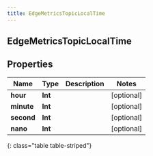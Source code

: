 ```yaml
---
title: EdgeMetricsTopicLocalTime
---
```

## EdgeMetricsTopicLocalTime

## Properties

|Name | Type | Description | Notes|
|------------ | ------------- | ------------- | -------------|
| **hour** | **Int** |  | [optional] |
| **minute** | **Int** |  | [optional] |
| **second** | **Int** |  | [optional] |
| **nano** | **Int** |  | [optional] |
{: class="table table-striped"}


